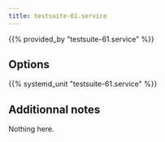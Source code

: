```yaml
---
title: testsuite-61.service
---
```


{{% provided_by "testsuite-61.service" %}}

## Options

{{% systemd_unit "testsuite-61.service" %}}

## Additionnal notes

Nothing here.